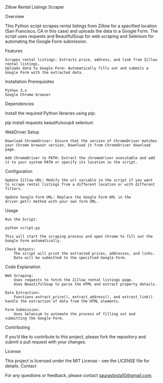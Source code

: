 Zillow Rental Listings Scraper

Overview

This Python script scrapes rental listings from Zillow for a specified location (San Francisco, CA in this case) and uploads the data to a Google Form. The script uses requests and BeautifulSoup for web scraping and Selenium for automating the Google Form submission.

Features

    Scrapes rental listings: Extracts price, address, and link from Zillow rental listings.
    Uploads data to Google Form: Automatically fills out and submits a Google Form with the extracted data.

Installation
Prerequisites

    Python 3.x
    Google Chrome browser

Dependencies

Install the required Python libraries using pip:

pip install requests beautifulsoup4 selenium

WebDriver Setup

    Download ChromeDriver: Ensure that the version of ChromeDriver matches your Chrome browser version. Download it from ChromeDriver download page.

    Add ChromeDriver to PATH: Extract the chromedriver executable and add it to your system PATH or specify its location in the script.

Configuration

    Update Zillow URL: Modify the url variable in the script if you want to scrape rental listings from a different location or with different filters.

    Update Google Form URL: Replace the Google Form URL in the driver.get() method with your own form URL.

Usage

    Run the Script:

    python script.py

    This will start the scraping process and open Chrome to fill out the Google Form automatically.

    Check Outputs:
        The script will print the extracted prices, addresses, and links.
        Data will be submitted to the specified Google Form.

Code Explanation

    Web Scraping:
        Uses requests to fetch the Zillow rental listings page.
        Uses BeautifulSoup to parse the HTML and extract property details.

    Data Extraction:
        Functions extract_price(), extract_address(), and extract_link() handle the extraction of data from the HTML elements.

    Form Submission:
        Uses Selenium to automate the process of filling out and submitting the Google Form.

Contributing

If you’d like to contribute to this project, please fork the repository and submit a pull request with your changes.

License

This project is licensed under the MIT License - see the LICENSE file for details.
Contact

For any questions or feedback, please contact sauravbista10@gmail.com.
